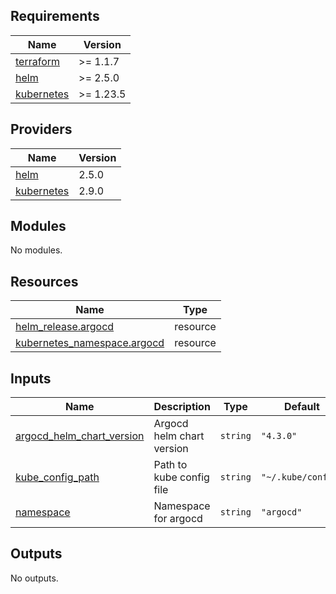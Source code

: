 <!-- BEGIN_TF_DOCS -->
## Requirements

| Name | Version |
|------|---------|
| <a name="requirement_terraform"></a> [terraform](#requirement\_terraform) | >= 1.1.7 |
| <a name="requirement_helm"></a> [helm](#requirement\_helm) | >= 2.5.0 |
| <a name="requirement_kubernetes"></a> [kubernetes](#requirement\_kubernetes) | >= 1.23.5 |

## Providers

| Name | Version |
|------|---------|
| <a name="provider_helm"></a> [helm](#provider\_helm) | 2.5.0 |
| <a name="provider_kubernetes"></a> [kubernetes](#provider\_kubernetes) | 2.9.0 |

## Modules

No modules.

## Resources

| Name | Type |
|------|------|
| [helm_release.argocd](https://registry.terraform.io/providers/hashicorp/helm/latest/docs/resources/release) | resource |
| [kubernetes_namespace.argocd](https://registry.terraform.io/providers/hashicorp/kubernetes/latest/docs/resources/namespace) | resource |

## Inputs

| Name | Description | Type | Default | Required |
|------|-------------|------|---------|:--------:|
| <a name="input_argocd_helm_chart_version"></a> [argocd\_helm\_chart\_version](#input\_argocd\_helm\_chart\_version) | Argocd helm chart version | `string` | `"4.3.0"` | no |
| <a name="input_kube_config_path"></a> [kube\_config\_path](#input\_kube\_config\_path) | Path to kube config file | `string` | `"~/.kube/config"` | no |
| <a name="input_namespace"></a> [namespace](#input\_namespace) | Namespace for argocd | `string` | `"argocd"` | no |

## Outputs

No outputs.
<!-- END_TF_DOCS -->